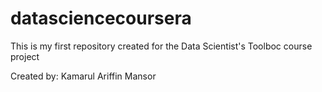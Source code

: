 datasciencecoursera
===================

This is my first repository created for the Data Scientist's Toolboc course project

Created by:
Kamarul Ariffin Mansor
